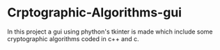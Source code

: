 # Crptographic-Algorithms-gui
In this project a gui using phython's tkinter is made which include some cryptographic algorithms coded in c++ and c.

